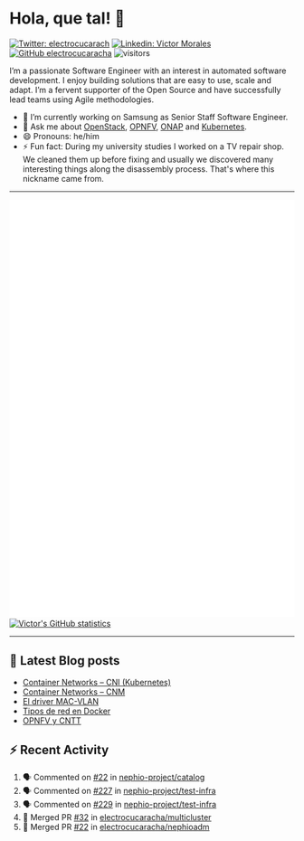 # Hola, que tal! 👋

[![Twitter: electrocucarach](https://img.shields.io/twitter/follow/electrocucarach?style=social)](https://twitter.com/electrocucarach)
[![Linkedin: Victor Morales](https://img.shields.io/badge/-VictorMorales-blue?style=flat-square&logo=Linkedin&logoColor=white&link=https://www.linkedin.com/in/electrocucaracha/)](https://www.linkedin.com/in/electrocucaracha/)
[![GitHub electrocucaracha](https://img.shields.io/github/followers/electrocucaracha?label=follow&style=social)](https://github.com/electrocucaracha)
![visitors](https://visitor-badge.laobi.icu/badge?page_id=electrocucaracha.electrocucaracha)

I’m a passionate Software Engineer with an interest in automated
software development. I enjoy building solutions that are easy to use,
scale and adapt. I’m a fervent supporter of the Open Source and have
successfully lead teams using Agile methodologies.

- 🔭 I’m currently working on Samsung as Senior Staff Software
Engineer.
- 💬 Ask me about [OpenStack](https://www.openstack.org/),
[OPNFV](https://www.opnfv.org/), [ONAP](https://www.onap.org/) and
[Kubernetes](https://kubernetes.io/).
- 😄 Pronouns: he/him
- ⚡ Fun fact: During my university studies I worked on a TV repair
shop. We cleaned them up before fixing and usually we discovered many
interesting things along the disassembly process. That's where this
nickname came from.

---

![Metrics](https://github.com/electrocucaracha/electrocucaracha/blob/master/github-metrics.svg)
[![Victor's GitHub statistics](https://github-readme-stats.vercel.app/api?username=electrocucaracha)](https://github.com/anuraghazra/github-readme-stats#github-stats-card)

---

## 📘 Latest Blog posts

<!-- BLOG-POST-LIST:START -->
- [Container Networks – CNI &lpar;Kubernetes&rpar;](https://electrocucaracha.com/2021/07/05/container-networks-cni/)
- [Container Networks – CNM](https://electrocucaracha.com/2020/08/28/container-network-model/)
- [El driver MAC-VLAN](https://electrocucaracha.com/2020/07/01/el-driver-mac-vlan/)
- [Tipos de red en Docker](https://electrocucaracha.com/2020/06/13/tipos-de-red-en-docker/)
- [OPNFV y CNTT](https://electrocucaracha.com/2020/05/29/opnfv-y-cntt/)
<!-- BLOG-POST-LIST:END -->

## :zap: Recent Activity

<!--START_SECTION:activity-->
1. 🗣 Commented on [#22](https://github.com/nephio-project/catalog/pull/22#issuecomment-1892753454) in [nephio-project/catalog](https://github.com/nephio-project/catalog)
2. 🗣 Commented on [#227](https://github.com/nephio-project/test-infra/pull/227#issuecomment-1892447920) in [nephio-project/test-infra](https://github.com/nephio-project/test-infra)
3. 🗣 Commented on [#229](https://github.com/nephio-project/test-infra/pull/229#issuecomment-1891051743) in [nephio-project/test-infra](https://github.com/nephio-project/test-infra)
4. 🎉 Merged PR [#32](https://github.com/electrocucaracha/multicluster/pull/32) in [electrocucaracha/multicluster](https://github.com/electrocucaracha/multicluster)
5. 🎉 Merged PR [#22](https://github.com/electrocucaracha/nephioadm/pull/22) in [electrocucaracha/nephioadm](https://github.com/electrocucaracha/nephioadm)
<!--END_SECTION:activity-->

